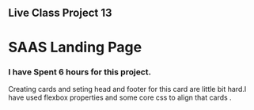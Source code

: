 ## Live Class Project 13

# SAAS Landing Page

### I have Spent 6 hours for this project.

Creating cards and seting head and footer for this card are little bit hard.I have used flexbox properties and some core css to align that cards .